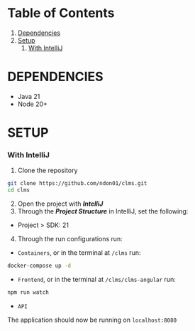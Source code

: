 # Table of Contents
1. [Dependencies](#dependencies)
3. [Setup](#setup)
    1. [With IntelliJ](#with-intellij)

# DEPENDENCIES
- Java 21
- Node 20+

# SETUP

### With IntelliJ
1. Clone the repository
```bash
git clone https://github.com/ndon01/clms.git
cd clms
```

2. Open the project with ***IntelliJ***
3. Through the ***Project Structure*** in IntelliJ, set the following:
- Project > SDK: 21
4. Through the run configurations run:
- `Containers`, or in the terminal at `/clms` run:
```bash
docker-compose up -d
```
- `Frontend`, or in the terminal at `/clms/clms-angular` run:
```bash
npm run watch
```
- `API`

The application should now be running on `localhost:8080`